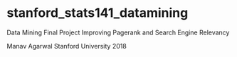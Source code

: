 # stanford_stats141_datamining
Data Mining Final Project
Improving Pagerank and Search Engine Relevancy

Manav Agarwal
Stanford University 2018
